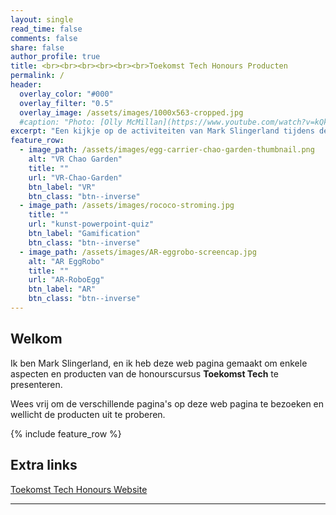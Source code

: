 ```yaml
---
layout: single
read_time: false
comments: false
share: false
author_profile: true
title: <br><br><br><br><br><br>Toekomst Tech Honours Producten
permalink: /
header:
  overlay_color: "#000"
  overlay_filter: "0.5"
  overlay_image: /assets/images/1000x563-cropped.jpg
  #caption: "Photo: [Olly McMillan](https://www.youtube.com/watch?v=kQkZeXHfgwA&t=1s)"
excerpt: "Een kijkje op de activiteiten van Mark Slingerland tijdens de honours cursus<br><br>"
feature_row:
  - image_path: /assets/images/egg-carrier-chao-garden-thumbnail.png
    alt: "VR Chao Garden"
    title: ""
    url: "VR-Chao-Garden"
    btn_label: "VR"
    btn_class: "btn--inverse"
  - image_path: /assets/images/rococo-stroming.jpg
    title: ""
    url: "kunst-powerpoint-quiz"
    btn_label: "Gamification"
    btn_class: "btn--inverse"
  - image_path: /assets/images/AR-eggrobo-screencap.jpg
    alt: "AR EggRobo"
    title: ""
    url: "AR-RoboEgg"
    btn_label: "AR"
    btn_class: "btn--inverse"
---
```


## Welkom
Ik ben Mark Slingerland, en ik heb deze web pagina gemaakt om enkele aspecten en producten van de honourscursus __Toekomst Tech__ te presenteren. 

Wees vrij om de verschillende pagina's op deze web pagina te bezoeken en wellicht de producten uit te proberen.

<div id='featured'></div>

{% include feature_row %}

## Extra links
[Toekomst Tech Honours Website](https://husite.nl/huhonours/toekomst-tech/)

---